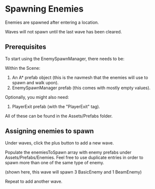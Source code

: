 # Spawning Enemies

Enemies are spawned after entering a location.


Waves will not spawn until the last wave has been cleared.

## Prerequisites
To start using the EnemySpawnManager, there needs to be:

Within the Scene:
1)  An A* prefab object (this is the navmesh that the enemies will use to spawn and walk upon).
2)  EnemySpawnManager prefab (this comes with mostly empty values).

Optionally, you might also need:
1) PlayerExit prefab (with the "PlayerExit" tag).

All of these can be found in the Assets/Prefabs folder.

## Assigning enemies to spawn
Under waves, click the plus button to add a new wave.

Populate the enemiesToSpawn array with enemy prefabs under Assets/Prefabs/Enemies.
Feel free to use duplicate entries in order to spawn more than one of the same type of enemy.

(shown here, this wave will spawn 3 BasicEnemy and 1 BeamEnemy)

Repeat to add another wave.
